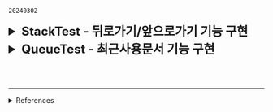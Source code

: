 `20240302`

<details>
   <summary style="font-size: x-large; font-weight: bold">
      StackTest - 뒤로가기/앞으로가기 기능 구현
   </summary>

### ✔️ 변수 구성
1. BufferedReader로 입력받을 이동할 사이트 - <b>site</b>
2. 현재페이지를 저장할 문자열 - <b>now</b>
3. 이전페이지를 저장할 스택 - <b>back Stack</b>
4. 다음페이지를 저장할 스택 - <b>forward Stack</b>

### ✔️ 메서드 구성
1. <b>브라우저 접속 메서드 - go(String site)</b>

   - now가 비어있지 않다면(최초 접속이 아니라면)
   1) back Stack에 now를 저장
   2) now에 site를 저장


2. <b>뒤로가기 메서드 - undo()</b>

   - back Stack이 비어있지 않다면(뒤로 갈 페이지가 있다면)
   1) forward Stack에 now를 저장
   2) now에는 back Stack의 맨 위 데이터를 꺼내서 대입


3. <b>앞으로가기 메서드 - redo()</b>
   - forward Stack이 비어있지 않다면(앞으로 갈 페이지가 있다면)
   1) back Stack에 now를 저장
   2) now에는 forward Stack의 맨 위 데이터를 꺼내서 대입


4. <b>방문기록 메서드 - history()</b>
   1) 이전페이지 출력
   2) 현재페이지 출력
   3) 다음페이지 출력

<br>

### 📌 메인메서드 호출 순서
`history() 호출은 생략`
1. go("네이버")
2. go("다음")
3. go("구글")
4. undo()
5. redo()
6. go("유튜브")
<br><br>

### 🖥️ 출력결과
![img.png](img.png)

<br><br>

</details>

<details>
   <summary style="font-size: x-large; font-weight: bold">
      QueueTest - 최근사용문서 기능 구현
   </summary>

### ✔️ 체크사항
1. **최근 접속한 사이트 목록**을 *지정된 갯수만큼 유지*한다.

2. **Queue는 인터페이스만 정의**되어 있어 `Queue qu = new Queue();` 가 불가하다.

   - 인터페이스는 직접 구현하거나 구현된 클래스를 사용해야 한다.
     <details>
       <summary>예제에서는 LinkedList를 통해 구현한다.</summary>

       - ArrayList는 **조회**할 때, LinkedList는 **삽입/삭제**할 때 좋은 성능을 발휘한다.
       - ArrayList
         - 단순 조회할 때의 속도는 빠르지만, 삽입/삭제 시 배열의 크기를 고려해야 하므로 느림
       - LinkedList
         - 노드 간 연결된 List이기에 삽입/삭제 시 빠른 속도를 보여주지만,<br>
           내부 원소를 조회할 때는 각 노드들에 일일이 접근하기에 느림
     </details>


### ✔️ 코드 내용
1. 무한 반복문을 돌며 접속할 사이트 입력받기
2. 접속 사이트를 Queue에 저장
3. `최근 접속 사이트 최대 갯수` 이상의 사이트 접속 시 **제일 처음 입력된 데이터 삭제**
4. Queue를 LinkedList로 변환한 후 모든 원소 출력

<br><br>

### 🖥️ 출력결과
![img_1.png](img_1.png)
</details>


<br><br>

---
<details>
    <summary>References</summary>
    <a href="https://velog.io/@langoustine/Java-%EC%8A%A4%ED%83%9D%EA%B3%BC-%ED%81%90">https://velog.io/@langoustine</a>
</details>
